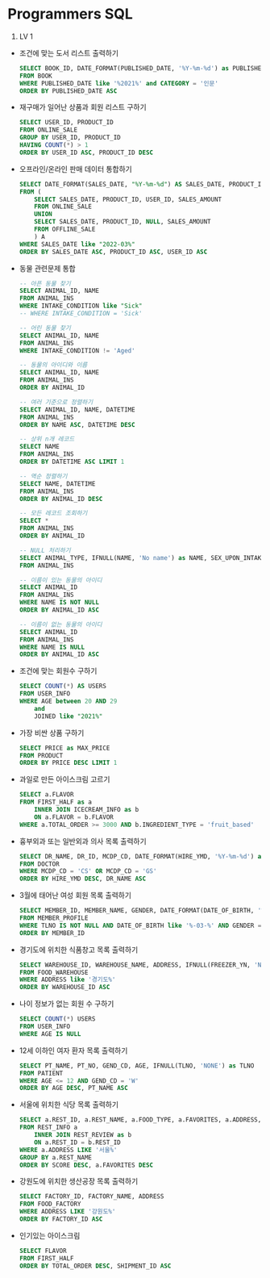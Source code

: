 # Programmers SQL

1. LV 1
- 조건에 맞는 도서 리스트 출력하기
    ```sql
    SELECT BOOK_ID, DATE_FORMAT(PUBLISHED_DATE, '%Y-%m-%d') as PUBLISHED_DATE
    FROM BOOK
    WHERE PUBLISHED_DATE like '%2021%' and CATEGORY = '인문'
    ORDER BY PUBLISHED_DATE ASC
    ```

- 재구매가 일어난 상품과 회원 리스트 구하기
    ```sql
    SELECT USER_ID, PRODUCT_ID
    FROM ONLINE_SALE
    GROUP BY USER_ID, PRODUCT_ID
    HAVING COUNT(*) > 1
    ORDER BY USER_ID ASC, PRODUCT_ID DESC
    ```

- 오프라인/온라인 판매 데이터 통합하기
    ```sql
    SELECT DATE_FORMAT(SALES_DATE, "%Y-%m-%d") AS SALES_DATE, PRODUCT_ID, IFNULL(USER_ID, NULL) AS USER_ID, SALES_AMOUNT
    FROM (
        SELECT SALES_DATE, PRODUCT_ID, USER_ID, SALES_AMOUNT
        FROM ONLINE_SALE
        UNION
        SELECT SALES_DATE, PRODUCT_ID, NULL, SALES_AMOUNT
        FROM OFFLINE_SALE
        ) A
    WHERE SALES_DATE like "2022-03%"
    ORDER BY SALES_DATE ASC, PRODUCT_ID ASC, USER_ID ASC
    ```

- 동물 관련문제 통합
    ```sql
    -- 아픈 동물 찾기
    SELECT ANIMAL_ID, NAME
    FROM ANIMAL_INS
    WHERE INTAKE_CONDITION like "Sick"
    -- WHERE INTAKE_CONDITION = 'Sick'

    -- 어린 동물 찾기
    SELECT ANIMAL_ID, NAME
    FROM ANIMAL_INS
    WHERE INTAKE_CONDITION != 'Aged'

    -- 동물의 아이디와 이름
    SELECT ANIMAL_ID, NAME
    FROM ANIMAL_INS
    ORDER BY ANIMAL_ID

    -- 여러 기준으로 정렬하기
    SELECT ANIMAL_ID, NAME, DATETIME
    FROM ANIMAL_INS
    ORDER BY NAME ASC, DATETIME DESC

    -- 상위 n개 레코드
    SELECT NAME
    FROM ANIMAL_INS
    ORDER BY DATETIME ASC LIMIT 1

    -- 역순 정렬하기
    SELECT NAME, DATETIME
    FROM ANIMAL_INS
    ORDER BY ANIMAL_ID DESC

    -- 모든 레코드 조회하기
    SELECT *
    FROM ANIMAL_INS
    ORDER BY ANIMAL_ID

    -- NULL 처리하기
    SELECT ANIMAL_TYPE, IFNULL(NAME, 'No name') as NAME, SEX_UPON_INTAKE
    FROM ANIMAL_INS

    -- 이름이 있는 동물의 아이디
    SELECT ANIMAL_ID
    FROM ANIMAL_INS
    WHERE NAME IS NOT NULL
    ORDER BY ANIMAL_ID ASC

    -- 이름이 없는 동물의 아이디
    SELECT ANIMAL_ID
    FROM ANIMAL_INS
    WHERE NAME IS NULL
    ORDER BY ANIMAL_ID ASC
    ```

- 조건에 맞는 회원수 구하기
    ```sql
    SELECT COUNT(*) AS USERS
    FROM USER_INFO
    WHERE AGE between 20 AND 29
        and
        JOINED like "2021%"
    ```

- 가장 비싼 상품 구하기
    ```sql
    SELECT PRICE as MAX_PRICE
    FROM PRODUCT
    ORDER BY PRICE DESC LIMIT 1
    ```

- 과일로 만든 아이스크림 고르기
    ```sql
    SELECT a.FLAVOR
    FROM FIRST_HALF as a
        INNER JOIN ICECREAM_INFO as b
        ON a.FLAVOR = b.FLAVOR
    WHERE a.TOTAL_ORDER >= 3000 AND b.INGREDIENT_TYPE = 'fruit_based'
    ```

- 흉부외과 또는 일반외과 의사 목록 출력하기
    ```sql
    SELECT DR_NAME, DR_ID, MCDP_CD, DATE_FORMAT(HIRE_YMD, '%Y-%m-%d') as HIRE_YMD
    FROM DOCTOR
    WHERE MCDP_CD = 'CS' OR MCDP_CD = 'GS'
    ORDER BY HIRE_YMD DESC, DR_NAME ASC
    ```

- 3월에 태어난 여성 회원 목록 출력하기
    ```sql
    SELECT MEMBER_ID, MEMBER_NAME, GENDER, DATE_FORMAT(DATE_OF_BIRTH, '%Y-%m-%d') as DATE_OF_BIRTH
    FROM MEMBER_PROFILE
    WHERE TLNO IS NOT NULL AND DATE_OF_BIRTH like '%-03-%' AND GENDER = 'W'
    ORDER BY MEMBER_ID
    ```

- 경기도에 위치한 식품창고 목록 출력하기
    ```sql
    SELECT WAREHOUSE_ID, WAREHOUSE_NAME, ADDRESS, IFNULL(FREEZER_YN, 'N') as FREEZER_YN
    FROM FOOD_WAREHOUSE
    WHERE ADDRESS like '경기도%'
    ORDER BY WAREHOUSE_ID ASC
    ```

- 나이 정보가 없는 회원 수 구하기
    ```sql
    SELECT COUNT(*) USERS
    FROM USER_INFO
    WHERE AGE IS NULL
    ```

- 12세 이하인 여자 환자 목록 출력하기
    ```sql
    SELECT PT_NAME, PT_NO, GEND_CD, AGE, IFNULL(TLNO, 'NONE') as TLNO
    FROM PATIENT
    WHERE AGE <= 12 AND GEND_CD = 'W'
    ORDER BY AGE DESC, PT_NAME ASC
    ```

- 서울에 위치한 식당 목록 출력하기
    ```sql
    SELECT a.REST_ID, a.REST_NAME, a.FOOD_TYPE, a.FAVORITES, a.ADDRESS, ROUND(AVG(b.REVIEW_SCORE), 2) as SCORE
    FROM REST_INFO a
        INNER JOIN REST_REVIEW as b
        ON a.REST_ID = b.REST_ID
    WHERE a.ADDRESS LIKE '서울%'
    GROUP BY a.REST_NAME
    ORDER BY SCORE DESC, a.FAVORITES DESC
    ```

- 강원도에 위치한 생산공장 목록 출력하기
    ```sql
    SELECT FACTORY_ID, FACTORY_NAME, ADDRESS
    FROM FOOD_FACTORY
    WHERE ADDRESS LIKE '강원도%'
    ORDER BY FACTORY_ID ASC
    ```

- 인기있는 아이스크림
    ```sql
    SELECT FLAVOR
    FROM FIRST_HALF
    ORDER BY TOTAL_ORDER DESC, SHIPMENT_ID ASC
    ```
